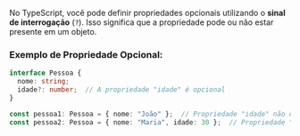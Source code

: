 No TypeScript, você pode definir propriedades opcionais utilizando o **sinal de interrogação** (`?`). Isso significa que a propriedade pode ou não estar presente em um objeto.

### Exemplo de Propriedade Opcional:

```typescript
interface Pessoa {
  nome: string;
  idade?: number;  // A propriedade "idade" é opcional
}

const pessoa1: Pessoa = { nome: "João" };  // Propriedade "idade" não definida
const pessoa2: Pessoa = { nome: "Maria", idade: 30 };  // Propriedade "idade" definida
